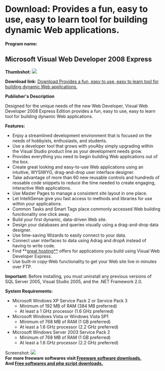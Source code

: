 # Download: Provides a fun, easy to use, easy to learn tool for building dynamic Web applications.

**Program name:**

## Microsoft Visual Web Developer 2008 Express

  
**Thumbshot:** ![](http://www.freewarefiles.com/screenshot/vwd_design_md.gif)   
  
**Download link:** [Download Provides a fun, easy to use, easy to learn tool for building dynamic Web applications.](http://freesoftwares.boysofts.com/Microsoft-Visual-Web-Developer-Express_program_17937.html)  
  


**Publisher's Description**  
  


Designed for the unique needs of the new Web Developer, Visual Web Developer 2008 Express Edition provides a fun, easy to use, easy to learn tool for building dynamic Web applications. 

**Features:**

  * Enjoy a streamlined development environment that is focused on the needs of hobbyists, enthusiasts, and students. 
  * Use a developer tool that grows with youAby simply upgrading within the Visual Studio product line as your development needs grow. 
  * Provides everything you need to begin building Web applications out of the box. 
  * Create great looking and easy-to-use Web applications using an intuitive, WYSIWYG, drag-and-drop user interface designer. 
  * Take advantage of more than 60 new reusable controls and hundreds of reusable code snippets to reduce the time needed to create engaging, interactive Web applications. 
  * Use Master Pages to manage a consistent site layout in one place. 
  * Let IntelliSense give you fast access to methods and libraries for use within your applications. 
  * Common Tasks and Smart Tags place commonly accessed Web building functionality one click away. 
  * Build your first dynamic, data-driven Web site. 
  * Design your databases and queries visually using a drag-and-drop data designer. 
  * Use time-saving Wizards to easily connect to your data. 
  * Connect user interfaces to data using Adrag and dropA instead of having to write code. 
  * Find **[great hosting**](http://www.webhostingsearch.com/) offers for applications you build using Visual Web Developer Express. 
  * Use built-in copy-Web functionality to get your Web site live in minutes over FTP. 

**Important:** Before installing, you must uninstall any previous versions of SQL Server 2005, Visual Studio 2005, and the .NET Framework 2.0.

**System Requirements:**

  * Microsoft Windows XP Service Pack 2 or Service Pack 3 
    * Minimum of 192 MB of RAM (384 MB preferred) 
    * At least a 1 GHz processor (1.6 GHz preferred) 
  * Microsoft Windows Vista or Windows Vista SP1 
    * Minimum of 768 MB of RAM (1 GB preferred) 
    * At least a 1.6 GHz processor (2.2 GHz preferred) 
  * Microsoft Windows Server 2003 Service Pack 2 
    * Minimum of 768 MB of RAM (1 GB preferred) 
    * At least a 1.6 GHz processor (2.2 GHz preferred) 

  
  
Screenshot: ![](http://www.freewarefiles.com/screenshot/vwd_design.gif)   
**For more freeware softwares visit [Freeware software downloads.](http://freesoftwares.boysofts.com/)**   
**And [Free softwares and php script downloads.](http://www.boysofts.com/)**
